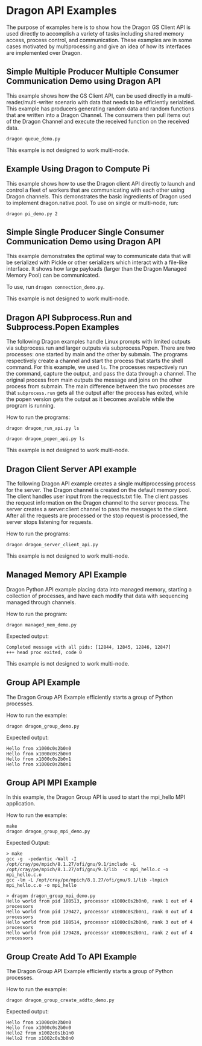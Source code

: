 # Dragon API Examples

The purpose of examples here is to show how the Dragon GS Client API is used directly to accomplish a variety of tasks
including shared memory access, process control, and communication.  These examples are in some cases motivated
by multiprocessing and give an idea of how its interfaces are implemented over Dragon.

## Simple Multiple Producer Multiple Consumer Communication Demo using Dragon API

This example shows how the GS Client API, can be used directly in a multi-reader/multi-writer scenario with
data that needs to be efficiently serialzied.  This example has producers generating random data and random
functions that are written into a Dragon Channel. The consumers then pull items out of the Dragon Channel and
execute the received function on the received data.

```
dragon queue_demo.py
```

This example is not designed to work multi-node.

## Example Using Dragon to Compute Pi

This example shows how to use the Dragon client API directly to launch and control a fleet of workers that are communicating with each other using Dragon channels.  This demonstrates the basic ingredients of Dragon used to implement dragon.native.pool.
To use on single or multi-node, run:

```
dragon pi_demo.py 2
```


## Simple Single Producer Single Consumer Communication Demo using Dragon API

This example demonstrates the optimal way to communicate data that will be serialized
with Pickle or other serializers which interact with a file-like interface. It shows
how large payloads (larger than the Dragon Managed Memory Pool) can be communicated.

To use, run `dragon connection_demo.py`.

This example is not designed to work multi-node.


## Dragon API Subprocess.Run and Subprocess.Popen Examples

The following Dragon examples handle Linux prompts with limited outputs via subprocess.run and larger outputs via subprocess.Popen. There are two processes: one started by main and the other by submain.
The programs respectively create a channel and start the process that starts the shell command. For this example, we used `ls`. The processes respectively run the command, capture the output, and pass the data through a channel. The original process from main outputs the message and joins on the other process from submain. The main difference between the two processes are that `subprocess.run` gets all the output after the process has exited, while the popen version gets the output as it becomes available while the program is running.

How to run the programs:

`dragon dragon_run_api.py ls`

`dragon dragon_popen_api.py ls`

This example is not designed to work multi-node.

## Dragon Client Server API example

The following Dragon API example creates a single multiprocessing process for the server. The Dragon channel is created on the default memory pool. The client handles user input from the requests.txt file. The client passes the request information on the Dragon channel to the server process. The server creates a server:client channel to pass the messages to the client. After all the requests are processed or the stop request is processed, the server stops listening for requests.

How to run the programs:

`dragon dragon_server_client_api.py`

This example is not designed to work multi-node.

## Managed Memory API Example

Dragon Python API example placing data into managed memory, starting a collection of processes, and have each modify that data with sequencing managed through channels.

How to run the program:

`dragon managed_mem_demo.py`

Expected output:

```
Completed message with all pids: [12844, 12845, 12846, 12847]
+++ head proc exited, code 0
```

This example is not designed to work multi-node.

## Group API Example

The Dragon Group API Example efficiently starts a group of Python processes.

How to run the example:

`dragon dragon_group_demo.py`

Expected output:

```
Hello from x1000c0s2b0n0
Hello from x1000c0s2b0n0
Hello from x1000c0s2b0n1
Hello from x1000c0s2b0n1
```

## Group API MPI Example

In this example, the Dragon Group API is used to start the mpi_hello MPI application.

How to run the example:

```
make
dragon dragon_group_mpi_demo.py
```

Expected Output:

```
> make
gcc -g  -pedantic -Wall -I /opt/cray/pe/mpich/8.1.27/ofi/gnu/9.1/include -L /opt/cray/pe/mpich/8.1.27/ofi/gnu/9.1/lib  -c mpi_hello.c -o mpi_hello.c.o
gcc -lm -L /opt/cray/pe/mpich/8.1.27/ofi/gnu/9.1/lib -lmpich  mpi_hello.c.o -o mpi_hello

> dragon dragon_group_mpi_demo.py
Hello world from pid 180513, processor x1000c0s2b0n0, rank 1 out of 4 processors
Hello world from pid 179427, processor x1000c0s2b0n1, rank 0 out of 4 processors
Hello world from pid 180514, processor x1000c0s2b0n0, rank 3 out of 4 processors
Hello world from pid 179428, processor x1000c0s2b0n1, rank 2 out of 4 processors
```

## Group Create Add To API Example

The Dragon Group API Example efficiently starts a group of Python processes.

How to run the example:

`dragon dragon_group_create_addto_demo.py`

Expected output:

```
Hello from x1000c0s2b0n0
Hello from x1000c0s2b0n0
Hello2 from x1002c0s1b1n0
Hello2 from x1002c0s3b0n0
```

